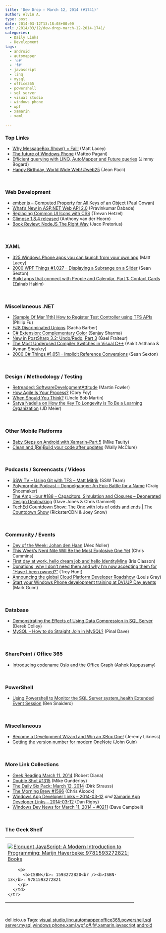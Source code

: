 ```yaml
---
title: 'Dew Drop – March 12, 2014 (#1741)'
author: Alvin A.
type: post
date: 2014-03-12T13:18:03+00:00
url: /2014/03/12/dew-drop-march-12-2014-1741/
categories:
  - Daily Links
  - Development
tags:
  - android
  - automapper
  - 'c#'
  - 'f#'
  - javascript
  - linq
  - mysql
  - office365
  - powershell
  - sql server
  - visual studio
  - windows phone
  - wpf
  - xamarin
  - xaml

---
```

### <a name="top"></a>Top Links

  * <a href="http://feedproxy.google.com/~r/MattLacey/~3/rfHBeeJLpk0/why-messageboxshow-fail.html" target="_blank">Why MessageBox.Show() = Fail!</a> (Matt Lacey)
  * <a href="http://www.syncfusion.com/blogs/post/The-future-of-Windows-Phone-7c-Guest-blog-by-Matteo-Pagani.aspx" target="_blank">The future of Windows Phone</a> (Matteo Pagani)
  * <a href="http://feedproxy.google.com/~r/LosTechies/~3/AzXbpK4urw8/" target="_blank">Efficient querying with LINQ, AutoMapper and Future queries</a> (Jimmy Bogard)
  * <a href="http://msopentech.com/blog/2014/03/11/happy-birthday-world-wide-web-web25-2/" target="_blank">Happy Birthday, World Wide Web! #web25</a> (Jean Paoli)

&nbsp;

### <a name="web"></a>Web Development

  * <a href="http://thesoftwaresimpleton.com//blog/2014/03/11/cp-all-keys/" target="_blank">ember.js &#8211; Computed Property for All Keys of an Object</a> (Paul Cowan)
  * <a href="http://feedproxy.google.com/~r/netCurryRecentArticles/~3/_q_u-vSksh8/ShowArticle.aspx" target="_blank">What&#8217;s New in ASP.NET Web API 2.0</a> (Pravinkumar Dabade)
  * <a href="http://feedproxy.google.com/~r/EnterpriseJquery/~3/jRTCjRx58Fs/" target="_blank">Replacing Common UI Icons with CSS</a> (Trevan Hetzel)
  * <a href="http://feeds.getglimpse.com/~r/getglimpse/~3/_-v7_Mn0qIo/" target="_blank">Glimpse 1.8.4 released</a> (Anthony van der Hoorn)
  * <a href="http://www.jacopretorius.net/2014/03/book-review-nodejs-the-right-way.html" target="_blank">Book Review: NodeJS The Right Way</a> (Jaco Pretorius)

&nbsp;

### <a name="silverlight"></a>XAML

  * <a href="http://feedproxy.google.com/~r/MattLacey/~3/YfRTOMdvgLA/325-windows-phone-apps-you-can-launch.html" target="_blank">325 Windows Phone apps you can launch from your own app</a> (Matt Lacey)
  * <a href="http://wpf.2000things.com/2014/03/12/1027-displaying-a-subrange-on-a-slider/" target="_blank">2000 WPF Things #1,027 – Displaying a Subrange on a Slider</a> (Sean Sexton)
  * <a href="http://blogs.windows.com/windows/b/appbuilder/archive/2014/03/11/build-apps-that-connect-with-people-and-calendar-part-1-contact-cards.aspx" target="_blank">Build apps that connect with People and Calendar, Part 1: Contact Cards</a> (Zainab Hakim)

&nbsp;

### <a name="dotnet"></a>Miscellaneous .NET

  * <a href="http://blogs.msdn.com/b/codefx/archive/2014/03/12/sample-of-mar-11th-how-to-register-test-controller-using-tfs-apis.aspx" target="_blank">[Sample Of Mar 11th] How to Register Test Controller using TFS APIs</a> (Philip Fu)
  * <a href="https://sachabarbs.wordpress.com/2014/03/11/f8-discriminated-unions/" target="_blank">F#8 Discriminated Unions</a> (Sacha Barber)
  * <a href="http://sharpsnippets.wordpress.com/2014/03/11/c-extension-complementary-color/" target="_blank">C# Extension: Complementary Color</a> (Sanjay Sharma)
  * <a href="http://feedproxy.google.com/~r/postsharp/~3/D38FHc2tHGc/post.aspx" target="_blank">New in PostSharp 3.2: Undo/Redo, Part 3</a> (Gael Fraiteur)
  * <a href="http://www.drdobbs.com/cpp/the-most-underused-compiler-switches-in/240166599" target="_blank">The Most Underused Compiler Switches in Visual C++</a> (Ankit Asthana & Ayman Shoukry)
  * <a href="http://csharp.2000things.com/2014/03/12/1051-implicit-reference-conversions/" target="_blank">2000 C# Things #1,051 – Implicit Reference Conversions</a> (Sean Sexton)

&nbsp;

### <a name="design"></a>Design / Methodology / Testing

  * <a href="http://martinfowler.com/bliki/SoftwareDevelopmentAttitude.html" target="_blank">Retreaded: SoftwareDevelopmentAttitude</a> (Martin Fowler)
  * <a href="http://blog.coryfoy.com/2014/03/how-agile-is-your-process/" target="_blank">How Agile Is Your Process?</a> (Cory Foy)
  * <a href="http://8thlight.github.com/uncle-bob/2014/03/11/when-to-think.html" target="_blank">When Should You Think?</a> (Uncle Bob Martin)
  * <a href="http://feedproxy.google.com/~r/jmeier/~3/fZwAh9epK8o/satya-nadella-on-how-the-key-to-longevity-is-to-be-a-learning-organization.aspx" target="_blank">Satya Nadella on How the Key To Longevity is To Be a Learning Organization</a> (JD Meier)

&nbsp;

### <a name="mobile"></a>Other Mobile Platforms

  * <a href="http://feedproxy.google.com/~r/mtaulty/~3/KNcxmjwEXeE/baby-steps-on-android-with-xamarin-part-5.aspx" target="_blank">Baby Steps on Android with Xamarin–Part 5</a> (Mike Taulty)
  * <a href="http://morewally.com/cs/blogs/wallym/archive/2014/03/11/clean-and-re-build-your-code-after-updates.aspx" target="_blank">Clean and (Re)Build your code after updates</a> (Wally McClure)

&nbsp;

### <a name="podcasts"></a>Podcasts / Screencasts / Videos

  * <a href="http://tv.ssw.com/5036/using-git-tfs-matt-mitrik" target="_blank">SSW TV &#8211; Using Git with TFS – Matt Mitrik</a> (SSW Team)
  * <a href="http://polymorphicpodcast.com/shows/doppelganger/" target="_blank">Polymorphic Podcast &#8211; Doppelganger: An Epic Battle for a Name</a> (Craig Shoemaker)
  * <a href="http://feedproxy.google.com/~r/TheAmpHour/~3/O4dVR6LtWSM/" target="_blank">The Amp Hour #188 – Capacitors, Simulation and Closures – Deonerated Design Dealmaking</a> (Dave Jones & Chris Gammell)
  * <a href="http://channel9.msdn.com/Shows/The-Countdown-Show/TechEd-Countdown-Show-The-One-with-lots-of-odds-and-ends" target="_blank">TechEd Countdown Show: The One with lots of odds and ends | The Countdown Show</a> (RicksterCDN & Joey Snow)

&nbsp;

### <a name="events"></a>Community / Events

  * <a href="http://feeds.dzone.com/~r/zones/agile/~3/L1CPyxU9IpI/dev-week-johan-den-haan" target="_blank">Dev of the Week: Johan den Haan</a> (Alec Noller)
  * <a href="http://www.geekadelphia.com/2014/03/11/this-weeks-nerd-nite-will-be-the-most-explosive-one-yet/" target="_blank">This Week’s Nerd Nite Will Be the Most Explosive One Yet</a> (Chris Cummins)
  * <a href="http://irisclasson.com/2014/03/11/first-day-at-work-hello-dream-job-and-hello-identitymine/" target="_blank">First day at work, hello dream job and hello IdentityMine</a> (Iris Classon)
  * <a href="http://feedproxy.google.com/~r/TroyHunt/~3/_Tkbhqjka94/donations-why-i-dont-need-them-and-why.html" target="_blank">Donations, why I don’t need them and why I’m now accepting them for “Have I been pwned?”</a> (Troy Hunt)
  * <a href="http://feedproxy.google.com/~r/GDBcode/~3/mW4lZtYuOeU/announcing-global-cloud-platform.html" target="_blank">Announcing the global Cloud Platform Developer Roadshow</a> (Louis Gray)
  * <a href="http://feedproxy.google.com/~r/wmexperts/~3/HDu2S7eUu3Y/story01.htm" target="_blank">Start your Windows Phone development training at DVLUP Day events</a> (Mark Guim)

&nbsp;

### <a name="sql"></a>Database

  * <a href="http://feedproxy.google.com/~r/MSSQLTips-LatestSqlServerTips/~3/43Nr8VDdnNc/tip.asp" target="_blank">Demonstrating the Effects of Using Data Compression in SQL Server</a> (Derek Colley)
  * <a href="http://blog.sqlauthority.com/2014/03/12/mysql-how-to-do-straight-join-in-mysql/" target="_blank">MySQL – How to do Straight Join in MySQL?</a> (Pinal Dave)

&nbsp;

### <a name="sp"></a>SharePoint / Office 365

  * <a href="http://blogs.office.com/2014/03/11/introducing-codename-oslo-and-the-office-graph/" target="_blank">Introducing codename Oslo and the Office Graph</a> (Ashok Kuppusamy)

&nbsp;

### <a name="ps"></a>PowerShell

  * <a href="http://feedproxy.google.com/~r/MSSQLTips-LatestSqlServerTips/~3/8aOsGRmFK2E/tip.asp" target="_blank">Using Powershell to Monitor the SQL Server system_health Extended Event Session</a> (Ben Snaidero)

&nbsp;

### <a name="misc"></a>Miscellaneous

  * <a href="http://wintellect.com/blogs/jlikness/become-a-development-wizard-and-win-an-xbox-one" target="_blank">Become a Development Wizard and Win an XBox One!</a> (Jeremy Likness)
  * <a href="http://blogs.msdn.com/b/johnguin/archive/2014/03/11/getting-the-version-number-for-modern-onenote.aspx" target="_blank">Getting the version number for modern OneNote</a> (John Guin)

&nbsp;

### <a name="links"></a>More Link Collections

  * <a href="http://feeds.regulargeek.com/~r/RegularGeek/~3/MkIefJ5-Jr0/" target="_blank">Geek Reading March 11, 2014</a> (Robert Diana)
  * <a href="http://afreshcup.com/home/2014/3/12/double-shot-1315.html" target="_blank">Double Shot #1315</a> (Mike Gunderloy)
  * <a href="http://feeds.feedblitz.com/~/58739564/0/dirkstrauss~The-Daily-Six-Pack-March" target="_blank">The Daily Six Pack: March 12, 2014</a> (Dirk Strauss)
  * <a href="http://feedproxy.google.com/~r/ReflectivePerspective/~3/Gu7fOo_BEd8/" target="_blank">The Morning Brew #1566</a> (Chris Alcock)
  * <a href="http://windowsappdev.com/2014/03/windows-app-developer-links-2014-03-12/" target="_blank">Windows App Developer Links &#8211; 2014-03-12</a> _and_ <a href="http://xamarinappdev.com/2014/03/xamarin-app-developer-links-2014-03-12/" target="_blank">Xamarin App Developer Links &#8211; 2014-03-12</a> (Dan Rigby)
  * <a href="http://www.windowsdevnews.com/Blogs.aspx?ID=286" target="_blank">Windows Dev News for March 11, 2014 &#8211; #0211</a> (Dave Campbell)

&nbsp;

### <a name="shelf"></a>The Geek Shelf

<div id="scid:7dc1bd33-94bd-46fd-a20b-0131235bcd47:c9a077a1-2e78-4548-9bd3-ac6def82030a" class="wlWriterEditableSmartContent" style="float: none; padding-bottom: 0px; padding-top: 0px; padding-left: 0px; margin: 0px; display: inline; padding-right: 0px">
  <table cellspacing="0" cellpadding="2" width="400" border="0" unselectable="on">
    <tr>
      <td valign="top" width="400">
        <p>
          <a title="Eloquent JavaScript: A Modern Introduction to Programming: Marijn Haverbeke: 9781593272821: Books" href="http://www.amazon.com/exec/obidos/ASIN/1593272820/alvinashcraft-20"><img data-recalc-dims="1" decoding="async" src="https://i0.wp.com/images.amazon.com/images/P/1593272820.01.MZZZZZZZ.jpg?w=660" border="0" align="left" style="float:left" />Eloquent JavaScript: A Modern Introduction to Programming: Marijn Haverbeke: 9781593272821: Books</a>
        </p>
        
        <p>
          <b>ISBN</b>: 1593272820<br /><b>ISBN-13</b>: 9781593272821
        </p>
      </td>
    </tr>
  </table>
</div>

&nbsp;

<div id="scid:0767317B-992E-4b12-91E0-4F059A8CECA8:c056be6c-c891-4cc7-8888-83bf26c924d1" class="wlWriterEditableSmartContent" style="float: none; padding-bottom: 0px; padding-top: 0px; padding-left: 0px; margin: 0px; display: inline; padding-right: 0px">
  del.icio.us Tags: <a href="http://del.icio.us/popular/visual+studio" rel="tag">visual studio</a>,<a href="http://del.icio.us/popular/linq" rel="tag">linq</a>,<a href="http://del.icio.us/popular/automapper" rel="tag">automapper</a>,<a href="http://del.icio.us/popular/office365" rel="tag">office365</a>,<a href="http://del.icio.us/popular/powershell" rel="tag">powershell</a>,<a href="http://del.icio.us/popular/sql+server" rel="tag">sql server</a>,<a href="http://del.icio.us/popular/mysql" rel="tag">mysql</a>,<a href="http://del.icio.us/popular/windows+phone" rel="tag">windows phone</a>,<a href="http://del.icio.us/popular/xaml" rel="tag">xaml</a>,<a href="http://del.icio.us/popular/wpf" rel="tag">wpf</a>,<a href="http://del.icio.us/popular/c%23" rel="tag">c#</a>,<a href="http://del.icio.us/popular/f%23" rel="tag">f#</a>,<a href="http://del.icio.us/popular/xamarin" rel="tag">xamarin</a>,<a href="http://del.icio.us/popular/javascript" rel="tag">javascript</a>,<a href="http://del.icio.us/popular/android" rel="tag">android</a>
</div>